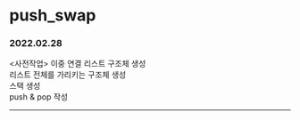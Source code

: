 # push_swap

### 2022.02.28

<사전작업>
이중 연결 리스트 구조체 생성  
리스트 전체를 가리키는 구조체 생성  
스택 생성  
push & pop 작성

---
